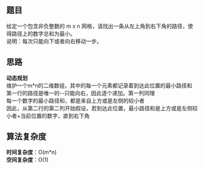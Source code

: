 ## 题目
给定一个包含非负整数的 m x n 网格，请找出一条从左上角到右下角的路径，使得路径上的数字总和为最小。  
说明：每次只能向下或者向右移动一步。
## 思路
**动态规划**  
维护一个m*n的二维数组，其中的每一个元素都记录着到达此位置的最小路径和  
第一行的路径是唯一的--只能向右，因此逐个递加。第一列同理  
每一个数字的最小路径和，都是来自上方或是左侧的较小者  
因此，从第二行的第二列开始假设，若到达此位置，最小路径和是上方或是左侧较小者+当前位置的数字，直到右下角
## 算法复杂度
**时间复杂度**：O(m*n)   
**空间复杂度**：O(1)
